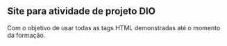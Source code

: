 ## Site para atividade de projeto DIO

Com o objetivo de usar todas as tags HTML demonstradas até o momento da formação.
